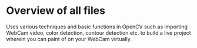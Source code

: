 # Overview of all files
Uses various techniques and basic functions in OpenCV such as importing WebCam video, color detection, contour detection etc. to build a live project wherein you can paint of on your WebCam virtually. 
